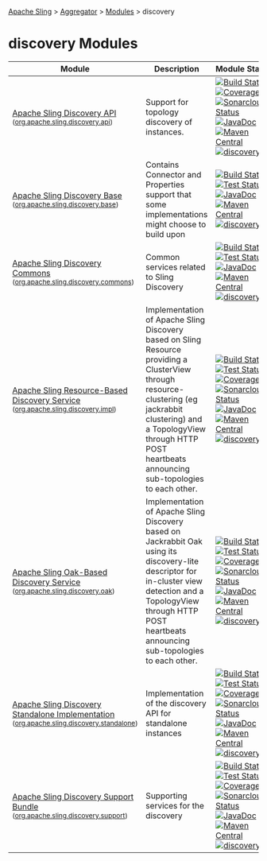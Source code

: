 [Apache Sling](https://sling.apache.org) > [Aggregator](https://github.com/apache/sling-aggregator/) > [Modules](https://github.com/apache/sling-aggregator/blob/master/docs/modules.md) > discovery
# discovery Modules

| Module | Description | Module&nbsp;Status | Pull&nbsp;Requests |
|---    |---    |---    |---    |
| [Apache Sling Discovery API](https://github.com/apache/sling-org-apache-sling-discovery-api) <br/> <small>([org.apache.sling.discovery.api](https://search.maven.org/#search%7Cga%7C1%7Cg%3A%22org.apache.sling%22%20a%3A%22org.apache.sling.discovery.apiD%22))</small> | Support for topology discovery of instances. | &#32;[![Build Status](https://ci-builds.apache.org/job/Sling/job/modules/job/sling-org-apache-sling-discovery-api/job/master/badge/icon)](https://ci-builds.apache.org/job/Sling/job/modules/job/sling-org-apache-sling-discovery-api/job/master/)&#32;[![Coverage](https://sonarcloud.io/api/project_badges/measure?project=apache_sling-org-apache-sling-discovery-api&metric=coverage)](https://sonarcloud.io/dashboard?id=apache_sling-org-apache-sling-discovery-api)&#32;[![Sonarcloud Status](https://sonarcloud.io/api/project_badges/measure?project=apache_sling-org-apache-sling-discovery-api&metric=alert_status)](https://sonarcloud.io/dashboard?id=apache_sling-org-apache-sling-discovery-api)&#32;[![JavaDoc](https://www.javadoc.io/badge/org.apache.sling/org.apache.sling.discovery.api.svg)](https://www.javadoc.io/doc/org.apache.sling/org.apache.sling.discovery.api)&#32;[![Maven Central](https://maven-badges.herokuapp.com/maven-central/org.apache.sling/org.apache.sling.discovery.api/badge.svg)](https://search.maven.org/#search%7Cga%7C1%7Cg%3A%22org.apache.sling%22%20a%3A%22org.apache.sling.discovery.api%22)&#32;[![discovery](https://sling.apache.org/badges/group-discovery.svg)](https://github.com/apache/sling-aggregator/blob/master/docs/groups/discovery.md) | &#32;[![Pull Requests](https://img.shields.io/github/issues-pr/apache/sling-org-apache-sling-discovery-api.svg)](https://github.com/apache/sling-org-apache-sling-discovery-api/pulls) |
| [Apache Sling Discovery Base](https://github.com/apache/sling-org-apache-sling-discovery-base) <br/> <small>([org.apache.sling.discovery.base](https://search.maven.org/#search%7Cga%7C1%7Cg%3A%22org.apache.sling%22%20a%3A%22org.apache.sling.discovery.baseD%22))</small> | Contains Connector and Properties support that some implementations might choose to build upon | &#32;[![Build Status](https://ci-builds.apache.org/job/Sling/job/modules/job/sling-org-apache-sling-discovery-base/job/master/badge/icon)](https://ci-builds.apache.org/job/Sling/job/modules/job/sling-org-apache-sling-discovery-base/job/master/)&#32;[![Test Status](https://img.shields.io/jenkins/tests.svg?jobUrl=https://ci-builds.apache.org/job/Sling/job/modules/job/sling-org-apache-sling-discovery-base/job/master/)](https://ci-builds.apache.org/job/Sling/job/modules/job/sling-org-apache-sling-discovery-base/job/master/test/?width=800&height=600)&#32;[![JavaDoc](https://www.javadoc.io/badge/org.apache.sling/org.apache.sling.discovery.base.svg)](https://www.javadoc.io/doc/org.apache.sling/org.apache.sling.discovery.base)&#32;[![Maven Central](https://maven-badges.herokuapp.com/maven-central/org.apache.sling/org.apache.sling.discovery.base/badge.svg)](https://search.maven.org/#search%7Cga%7C1%7Cg%3A%22org.apache.sling%22%20a%3A%22org.apache.sling.discovery.base%22)&#32;[![discovery](https://sling.apache.org/badges/group-discovery.svg)](https://github.com/apache/sling-aggregator/blob/master/docs/groups/discovery.md) | &#32;[![Pull Requests](https://img.shields.io/github/issues-pr/apache/sling-org-apache-sling-discovery-base.svg)](https://github.com/apache/sling-org-apache-sling-discovery-base/pulls) |
| [Apache Sling Discovery Commons](https://github.com/apache/sling-org-apache-sling-discovery-commons) <br/> <small>([org.apache.sling.discovery.commons](https://search.maven.org/#search%7Cga%7C1%7Cg%3A%22org.apache.sling%22%20a%3A%22org.apache.sling.discovery.commonsD%22))</small> | Common services related to Sling Discovery | &#32;[![Build Status](https://ci-builds.apache.org/job/Sling/job/modules/job/sling-org-apache-sling-discovery-commons/job/master/badge/icon)](https://ci-builds.apache.org/job/Sling/job/modules/job/sling-org-apache-sling-discovery-commons/job/master/)&#32;[![Test Status](https://img.shields.io/jenkins/tests.svg?jobUrl=https://ci-builds.apache.org/job/Sling/job/modules/job/sling-org-apache-sling-discovery-commons/job/master/)](https://ci-builds.apache.org/job/Sling/job/modules/job/sling-org-apache-sling-discovery-commons/job/master/test/?width=800&height=600)&#32;[![JavaDoc](https://www.javadoc.io/badge/org.apache.sling/org.apache.sling.discovery.commons.svg)](https://www.javadoc.io/doc/org.apache.sling/org.apache.sling.discovery.commons)&#32;[![Maven Central](https://maven-badges.herokuapp.com/maven-central/org.apache.sling/org.apache.sling.discovery.commons/badge.svg)](https://search.maven.org/#search%7Cga%7C1%7Cg%3A%22org.apache.sling%22%20a%3A%22org.apache.sling.discovery.commons%22)&#32;[![discovery](https://sling.apache.org/badges/group-discovery.svg)](https://github.com/apache/sling-aggregator/blob/master/docs/groups/discovery.md) | &#32;[![Pull Requests](https://img.shields.io/github/issues-pr/apache/sling-org-apache-sling-discovery-commons.svg)](https://github.com/apache/sling-org-apache-sling-discovery-commons/pulls) |
| [Apache Sling Resource-Based Discovery Service](https://github.com/apache/sling-org-apache-sling-discovery-impl) <br/> <small>([org.apache.sling.discovery.impl](https://search.maven.org/#search%7Cga%7C1%7Cg%3A%22org.apache.sling%22%20a%3A%22org.apache.sling.discovery.implD%22))</small> | Implementation of Apache Sling Discovery based on Sling Resource providing a ClusterView through resource-clustering (eg jackrabbit clustering) and a TopologyView through HTTP POST heartbeats announcing sub-topologies to each other. | &#32;[![Build Status](https://ci-builds.apache.org/job/Sling/job/modules/job/sling-org-apache-sling-discovery-impl/job/master/badge/icon)](https://ci-builds.apache.org/job/Sling/job/modules/job/sling-org-apache-sling-discovery-impl/job/master/)&#32;[![Test Status](https://img.shields.io/jenkins/tests.svg?jobUrl=https://ci-builds.apache.org/job/Sling/job/modules/job/sling-org-apache-sling-discovery-impl/job/master/)](https://ci-builds.apache.org/job/Sling/job/modules/job/sling-org-apache-sling-discovery-impl/job/master/test/?width=800&height=600)&#32;[![Coverage](https://sonarcloud.io/api/project_badges/measure?project=apache_sling-org-apache-sling-discovery-impl&metric=coverage)](https://sonarcloud.io/dashboard?id=apache_sling-org-apache-sling-discovery-impl)&#32;[![Sonarcloud Status](https://sonarcloud.io/api/project_badges/measure?project=apache_sling-org-apache-sling-discovery-impl&metric=alert_status)](https://sonarcloud.io/dashboard?id=apache_sling-org-apache-sling-discovery-impl)&#32;[![JavaDoc](https://www.javadoc.io/badge/org.apache.sling/org.apache.sling.discovery.impl.svg)](https://www.javadoc.io/doc/org.apache.sling/org.apache.sling.discovery.impl)&#32;[![Maven Central](https://maven-badges.herokuapp.com/maven-central/org.apache.sling/org.apache.sling.discovery.impl/badge.svg)](https://search.maven.org/#search%7Cga%7C1%7Cg%3A%22org.apache.sling%22%20a%3A%22org.apache.sling.discovery.impl%22)&#32;[![discovery](https://sling.apache.org/badges/group-discovery.svg)](https://github.com/apache/sling-aggregator/blob/master/docs/groups/discovery.md) | &#32;[![Pull Requests](https://img.shields.io/github/issues-pr/apache/sling-org-apache-sling-discovery-impl.svg)](https://github.com/apache/sling-org-apache-sling-discovery-impl/pulls) |
| [Apache Sling Oak-Based Discovery Service](https://github.com/apache/sling-org-apache-sling-discovery-oak) <br/> <small>([org.apache.sling.discovery.oak](https://search.maven.org/#search%7Cga%7C1%7Cg%3A%22org.apache.sling%22%20a%3A%22org.apache.sling.discovery.oakD%22))</small> | Implementation of Apache Sling Discovery based on Jackrabbit Oak using its discovery-lite descriptor for in-cluster view detection and a TopologyView through HTTP POST heartbeats announcing sub-topologies to each other. | &#32;[![Build Status](https://ci-builds.apache.org/job/Sling/job/modules/job/sling-org-apache-sling-discovery-oak/job/master/badge/icon)](https://ci-builds.apache.org/job/Sling/job/modules/job/sling-org-apache-sling-discovery-oak/job/master/)&#32;[![Test Status](https://img.shields.io/jenkins/tests.svg?jobUrl=https://ci-builds.apache.org/job/Sling/job/modules/job/sling-org-apache-sling-discovery-oak/job/master/)](https://ci-builds.apache.org/job/Sling/job/modules/job/sling-org-apache-sling-discovery-oak/job/master/test/?width=800&height=600)&#32;[![Coverage](https://sonarcloud.io/api/project_badges/measure?project=apache_sling-org-apache-sling-discovery-oak&metric=coverage)](https://sonarcloud.io/dashboard?id=apache_sling-org-apache-sling-discovery-oak)&#32;[![Sonarcloud Status](https://sonarcloud.io/api/project_badges/measure?project=apache_sling-org-apache-sling-discovery-oak&metric=alert_status)](https://sonarcloud.io/dashboard?id=apache_sling-org-apache-sling-discovery-oak)&#32;[![JavaDoc](https://www.javadoc.io/badge/org.apache.sling/org.apache.sling.discovery.oak.svg)](https://www.javadoc.io/doc/org.apache.sling/org.apache.sling.discovery.oak)&#32;[![Maven Central](https://maven-badges.herokuapp.com/maven-central/org.apache.sling/org.apache.sling.discovery.oak/badge.svg)](https://search.maven.org/#search%7Cga%7C1%7Cg%3A%22org.apache.sling%22%20a%3A%22org.apache.sling.discovery.oak%22)&#32;[![discovery](https://sling.apache.org/badges/group-discovery.svg)](https://github.com/apache/sling-aggregator/blob/master/docs/groups/discovery.md) | &#32;[![Pull Requests](https://img.shields.io/github/issues-pr/apache/sling-org-apache-sling-discovery-oak.svg)](https://github.com/apache/sling-org-apache-sling-discovery-oak/pulls) |
| [Apache Sling Discovery Standalone Implementation](https://github.com/apache/sling-org-apache-sling-discovery-standalone) <br/> <small>([org.apache.sling.discovery.standalone](https://search.maven.org/#search%7Cga%7C1%7Cg%3A%22org.apache.sling%22%20a%3A%22org.apache.sling.discovery.standaloneD%22))</small> |          Implementation of the discovery API for standalone instances      | &#32;[![Build Status](https://ci-builds.apache.org/job/Sling/job/modules/job/sling-org-apache-sling-discovery-standalone/job/master/badge/icon)](https://ci-builds.apache.org/job/Sling/job/modules/job/sling-org-apache-sling-discovery-standalone/job/master/)&#32;[![Test Status](https://img.shields.io/jenkins/tests.svg?jobUrl=https://ci-builds.apache.org/job/Sling/job/modules/job/sling-org-apache-sling-discovery-standalone/job/master/)](https://ci-builds.apache.org/job/Sling/job/modules/job/sling-org-apache-sling-discovery-standalone/job/master/test/?width=800&height=600)&#32;[![Coverage](https://sonarcloud.io/api/project_badges/measure?project=apache_sling-org-apache-sling-discovery-standalone&metric=coverage)](https://sonarcloud.io/dashboard?id=apache_sling-org-apache-sling-discovery-standalone)&#32;[![Sonarcloud Status](https://sonarcloud.io/api/project_badges/measure?project=apache_sling-org-apache-sling-discovery-standalone&metric=alert_status)](https://sonarcloud.io/dashboard?id=apache_sling-org-apache-sling-discovery-standalone)&#32;[![JavaDoc](https://www.javadoc.io/badge/org.apache.sling/org.apache.sling.discovery.standalone.svg)](https://www.javadoc.io/doc/org.apache.sling/org.apache.sling.discovery.standalone)&#32;[![Maven Central](https://maven-badges.herokuapp.com/maven-central/org.apache.sling/org.apache.sling.discovery.standalone/badge.svg)](https://search.maven.org/#search%7Cga%7C1%7Cg%3A%22org.apache.sling%22%20a%3A%22org.apache.sling.discovery.standalone%22)&#32;[![discovery](https://sling.apache.org/badges/group-discovery.svg)](https://github.com/apache/sling-aggregator/blob/master/docs/groups/discovery.md) | &#32;[![Pull Requests](https://img.shields.io/github/issues-pr/apache/sling-org-apache-sling-discovery-standalone.svg)](https://github.com/apache/sling-org-apache-sling-discovery-standalone/pulls) |
| [Apache Sling Discovery Support Bundle](https://github.com/apache/sling-org-apache-sling-discovery-support) <br/> <small>([org.apache.sling.discovery.support](https://search.maven.org/#search%7Cga%7C1%7Cg%3A%22org.apache.sling%22%20a%3A%22org.apache.sling.discovery.supportD%22))</small> |          Supporting services for the discovery      | &#32;[![Build Status](https://ci-builds.apache.org/job/Sling/job/modules/job/sling-org-apache-sling-discovery-support/job/master/badge/icon)](https://ci-builds.apache.org/job/Sling/job/modules/job/sling-org-apache-sling-discovery-support/job/master/)&#32;[![Test Status](https://img.shields.io/jenkins/tests.svg?jobUrl=https://ci-builds.apache.org/job/Sling/job/modules/job/sling-org-apache-sling-discovery-support/job/master/)](https://ci-builds.apache.org/job/Sling/job/modules/job/sling-org-apache-sling-discovery-support/job/master/test/?width=800&height=600)&#32;[![Coverage](https://sonarcloud.io/api/project_badges/measure?project=apache_sling-org-apache-sling-discovery-support&metric=coverage)](https://sonarcloud.io/dashboard?id=apache_sling-org-apache-sling-discovery-support)&#32;[![Sonarcloud Status](https://sonarcloud.io/api/project_badges/measure?project=apache_sling-org-apache-sling-discovery-support&metric=alert_status)](https://sonarcloud.io/dashboard?id=apache_sling-org-apache-sling-discovery-support)&#32;[![JavaDoc](https://www.javadoc.io/badge/org.apache.sling/org.apache.sling.discovery.support.svg)](https://www.javadoc.io/doc/org.apache.sling/org.apache.sling.discovery.support)&#32;[![Maven Central](https://maven-badges.herokuapp.com/maven-central/org.apache.sling/org.apache.sling.discovery.support/badge.svg)](https://search.maven.org/#search%7Cga%7C1%7Cg%3A%22org.apache.sling%22%20a%3A%22org.apache.sling.discovery.support%22)&#32;[![discovery](https://sling.apache.org/badges/group-discovery.svg)](https://github.com/apache/sling-aggregator/blob/master/docs/groups/discovery.md) | &#32;[![Pull Requests](https://img.shields.io/github/issues-pr/apache/sling-org-apache-sling-discovery-support.svg)](https://github.com/apache/sling-org-apache-sling-discovery-support/pulls) |